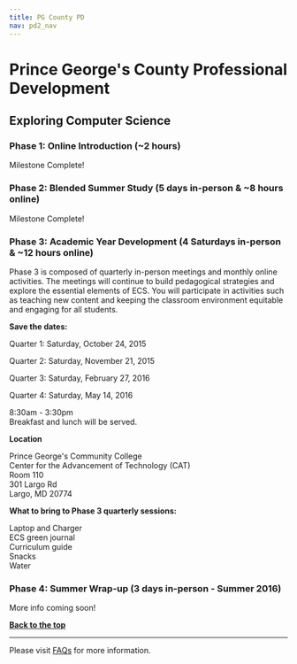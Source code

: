 ```yaml
---
title: PG County PD
nav: pd2_nav
---
```

<a id="top"></a>

# Prince George's County Professional Development


<a id="ecs"></a>

## Exploring Computer Science

### Phase 1: Online Introduction (~2 hours) ###

Milestone Complete!


### Phase 2: Blended Summer Study (5 days in-person & ~8 hours online) ###


Milestone Complete! 



### Phase 3: Academic Year Development (4 Saturdays in-person & ~12 hours online) ###

Phase 3 is composed of quarterly in-person meetings and monthly online activities. The meetings will continue to build pedagogical strategies and explore the essential elements of ECS. You will participate in activities such as teaching new content and keeping the classroom environment equitable and engaging for all students.


**Save the dates:**

Quarter 1: Saturday, October 24, 2015

Quarter 2: Saturday, November 21, 2015

Quarter 3: Saturday, February 27, 2016

Quarter 4: Saturday, May 14, 2016

8:30am - 3:30pm
<br/>
Breakfast and lunch will be served.

**Location**

Prince George's Community College<br/>
Center for the Advancement of Technology (CAT)<br/>
Room 110<br/>
301 Largo Rd</br>
Largo, MD 20774

**What to bring to Phase 3 quarterly sessions:**

Laptop and Charger
<br/>
ECS green journal<br/> Curriculum guide
<br/>
Snacks
<br/>
Water

### Phase 4: Summer Wrap-up (3 days in-person - Summer 2016) ###

More info coming soon!


[**Back to the top**](#top)



----------
Please visit [FAQs](/educate/pd/15-16/faq) for more information.

<br />
<br />
